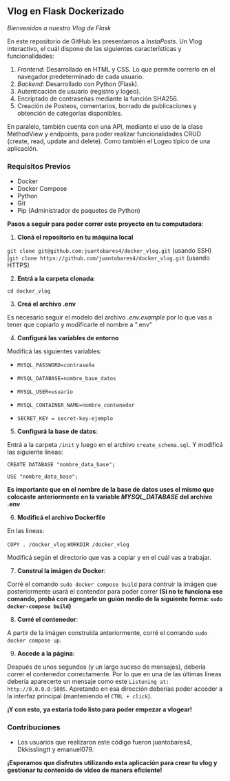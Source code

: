 ## Vlog en Flask Dockerizado ##

*Bienvenidos a nuestro Vlog de Flask*

En este repositorio de GitHub les presentamos a *InstaPosts*. Un Vlog interactivo, el cuál dispone de las siguientes características y funcionalidades:

1. *Frontend*: Desarrollado en HTML y CSS. Lo que permite correrlo en el navegador predeterminado de cada usuario.
2. *Backend*: Desarrollado con Python (Flask). 
3. Autenticación de usuario (registro y logeo).
4. Encriptado de contraseñas mediante la función SHA256.
5. Creación de Posteos, comentarios, borrado de publicaciones y obtención de categorías disponibles.

En paralelo, también cuenta con una API, mediante el uso de la clase MethodView y endpoints, para poder realizar funcionalidades CRUD (create, read, update and delete). Como también el Logeo típico de una aplicación. 

### Requisitos Previos ###

- Docker
- Docker Compose
- Python
- Git
- Pip (Administrador de paquetes de Python)

**Pasos a seguir para poder correr este proyecto en tu computadora**:

1. **Cloná el repositorio en tu máquina local**

`git clone git@github.com:juantobares4/docker_vlog.git` (usando SSH) |`git clone https://github.com/juantobares4/docker_vlog.git` (usando HTTPS)

2. **Entrá a la carpeta clonada**:

`cd docker_vlog`

3. **Creá el archivo .env**

Es necesario seguir el modelo del archivo *.env.example* por lo que vas a tener que copiarlo y modificarle el nombre a ".env"

4. **Configurá las variables de entorno**

Modificá las siguientes variables:

- `MYSQL_PASSWORD=contraseña`
- `MYSQL_DATABASE=nombre_base_datos`
- `MYSQL_USER=usuario`
- `MYSQL_CONTAINER_NAME=nombre_contenedor`

- `SECRET_KEY = secret-key-ejemplo`

5. **Configurá la base de datos**:

Entrá a la carpeta `/init` y luego en el archivo `create_schema.sql`. Y modificá las siguiente lineas:

`CREATE DATABASE "nombre_data_base";`

`USE "nombre_data_base";`

**Es importante que en el nombre de la base de datos uses el mismo que colocaste anteriormente en la variable *MYSQL_DATABASE* del archivo .env**

6. **Modificá el archivo Dockerfile**

En las lineas:

`COPY . /docker_vlog`
`WORKDIR /docker_vlog`

Modificá según el directorio que vas a copiar y en el cuál vas a trabajar.

7. **Construí la imágen de Docker**:

Corré el comando `sudo docker compose build` para contruir la imágen que posteriormente usará el contendor para poder correr **(Si no te funciona ese comando, probá con agregarle un guión medio de la siguiente forma: `sudo docker-compose build`)**

8. **Corré el contenedor**:

A partir de la imágen construida anteriormente, corré el comando `sudo docker compose up`.

9. **Accede a la página**:

Después de unos segundos (y un largo suceso de mensajes), debería correr el contenedor correctamente. Por lo que en una de las últimas líneas debería aparecerte un mensaje como este `Listening at: http://0.0.0.0:5005`. Apretando en esa dirección deberías poder acceder a la interfaz principal (manteniendo el `CTRL + click`).

**¡Y con esto, ya estaría todo listo para poder empezar a vlogear!**

### Contribuciones ###

- Los usuarios que realizaron este código fueron juantobares4, Dkkisslingtt y emanuel079.

**¡Esperamos que disfrutes utilizando esta aplicación para crear tu vlog y gestionar tu contenido de video de manera eficiente!**

